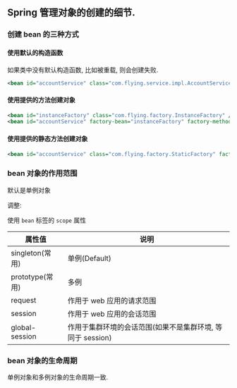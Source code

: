 ## Spring 管理对象的创建的细节.

### 创建 bean 的三种方式

#### 使用默认的构造函数

如果类中没有默认构造函数, 比如被重载, 则会创建失败.

```xml
<bean id="accountService" class="com.flying.service.impl.AccountServiceImpl"/>
```

#### 使用提供的方法创建对象

```xml
<bean id="instanceFactory" class="com.flying.factory.InstanceFactory" />
<bean id="accountService" factory-bean="instanceFactory" factory-method="getAccountService"/>
```

#### 使用提供的静态方法创建对象

```xml
<bean id="accountService" class="com.flying.factory.StaticFactory" factory-method="getAccountService"/>
```

### bean 对象的作用范围

默认是单例对象

调整:

使用 `bean` 标签的 `scope` 属性

| 属性值          | 说明                                                       |
| --------------- | ---------------------------------------------------------- |
| singleton(常用) | 单例(Default)                                              |
| prototype(常用) | 多例                                                       |
| request         | 作用于 web 应用的请求范围                                  |
| session         | 作用于 web 应用的会话范围                                  |
| global-session  | 作用于集群环境的会话范围(如果不是集群环境, 等同于 session) |

### bean 对象的生命周期

单例对象和多例对象的生命周期一致.

